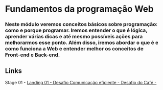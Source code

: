 # Fundamentos da programação Web 

### Neste módulo veremos conceitos básicos sobre programação: como e porque programar. Iremos entender o que é lógica, aprender várias dicas e até mesmo possíveis ações para melhorarmos esse ponto. Além disso, iremos abordar o que é e como funciona a Web e entender melhor os conceitos de Front-end e Back-end.

## Links

Stage 01 - <a href="https://www.notion.so/Stage-01-Fundamentos-da-programa-o-WEB-7356c447d9f14c03b6e61ed453c216bc">
Landing 01 - <a href="https://www.notion.so/Landing-01-Mapa-da-Jornada-28330c54d198401199937a559077881a">
Desafio Comunicação eficiente - <a href="https://www.notion.so/Comunica-o-eficiente-20a7d184122d492f8ec81491d61bb11b">
Desafio do Café - <a href="https://www.notion.so/Desafio-do-Caf-539ece04126d422f800f21ef82aa3db6">